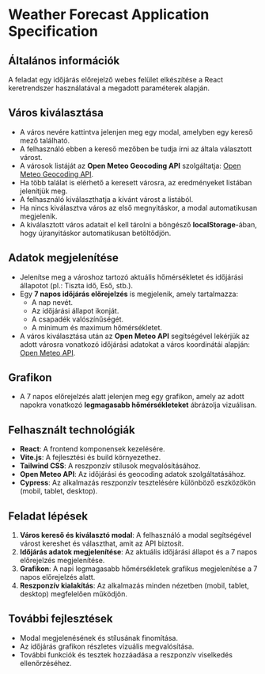 # Weather Forecast Application Specification

## Általános információk
A feladat egy időjárás előrejelző webes felület elkészítése a React keretrendszer használatával a megadott paraméterek alapján.

## Város kiválasztása
- A város nevére kattintva jelenjen meg egy modal, amelyben egy kereső mező található.
- A felhasználó ebben a kereső mezőben be tudja írni az általa választott várost.
- A városok listáját az **Open Meteo Geocoding API** szolgáltatja: [Open Meteo Geocoding API](https://open-meteo.com/en/docs/geocoding-api).
- Ha több találat is elérhető a keresett városra, az eredményeket listában jelenítjük meg.
- A felhasználó kiválaszthatja a kívánt várost a listából.
- Ha nincs kiválasztva város az első megnyitáskor, a modal automatikusan megjelenik.
- A kiválasztott város adatait el kell tárolni a böngésző **localStorage**-ában, hogy újranyitáskor automatikusan betöltődjön.

## Adatok megjelenítése
- Jelenítse meg a városhoz tartozó aktuális hőmérsékletet és időjárási állapotot (pl.: Tiszta idő, Eső, stb.).
- Egy **7 napos időjárás előrejelzés** is megjelenik, amely tartalmazza:
  - A nap nevét.
  - Az időjárási állapot ikonját.
  - A csapadék valószínűségét.
  - A minimum és maximum hőmérsékletet.
- A város kiválasztása után az **Open Meteo API** segítségével lekérjük az adott városra vonatkozó időjárási adatokat a város koordinátái alapján: [Open Meteo API](https://open-meteo.com/en/docs/).

## Grafikon
- A 7 napos előrejelzés alatt jelenjen meg egy grafikon, amely az adott napokra vonatkozó **legmagasabb hőmérsékleteket** ábrázolja vizuálisan.

## Felhasznált technológiák
- **React**: A frontend komponensek kezelésére.
- **Vite.js**: A fejlesztési és build környezethez.
- **Tailwind CSS**: A reszponzív stílusok megvalósításához.
- **Open Meteo API**: Az időjárási és geocoding adatok szolgáltatásához.
- **Cypress**: Az alkalmazás reszponzív tesztelésére különböző eszközökön (mobil, tablet, desktop).

## Feladat lépések
1. **Város kereső és kiválasztó modal**: A felhasználó a modal segítségével várost kereshet és választhat, amit az API biztosít.
2. **Időjárás adatok megjelenítése**: Az aktuális időjárási állapot és a 7 napos előrejelzés megjelenítése.
3. **Grafikon**: A napi legmagasabb hőmérsékletek grafikus megjelenítése a 7 napos előrejelzés alatt.
4. **Reszponzív kialakítás**: Az alkalmazás minden nézetben (mobil, tablet, desktop) megfelelően működjön.

## További fejlesztések
- Modal megjelenésének és stílusának finomítása.
- Az időjárás grafikon részletes vizuális megvalósítása.
- További funkciók és tesztek hozzáadása a reszponzív viselkedés ellenőrzéséhez.
